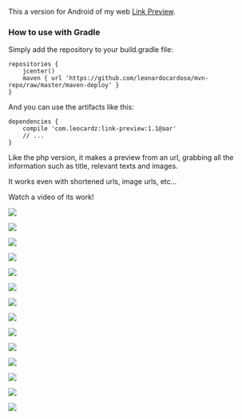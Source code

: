 This a version for Android of my web [Link Preview][0].




### How to use with Gradle 


Simply add the repository to your build.gradle file:


    
    
    repositories {
    	jcenter()
    	maven { url 'https://github.com/leonardocardoso/mvn-repo/raw/master/maven-deploy' }
    }
    
    




And you can use the artifacts like this:

    
    
    dependencies {
        compile 'com.leocardz:link-preview:1.1@aar'
    	// ...
    }
    
    





Like the php version, it makes a preview from an url, grabbing all the information such as title, relevant texts and images.


It works even with shortened urls, image urls, etc...




Watch a video of its work!









![](http://i.imgur.com/KyTmuja.png)



![](http://i.imgur.com/FgwrtV9.png)



![](http://i.imgur.com/neYSKQp.png)



![](http://i.imgur.com/iQ3Mj7Z.png)



![](http://i.imgur.com/JSEw1hg.png)



![](http://i.imgur.com/sOaSaVt.png)



![](http://i.imgur.com/tMFRZe0.png)



![](http://i.imgur.com/IFiQNfF.png)



![](http://i.imgur.com/ph1rE9w.png)



![](http://i.imgur.com/v1z4UlA.png)



![](http://i.imgur.com/iYd8udQ.png)



![](http://i.imgur.com/eD8A0M4.png)



![](http://i.imgur.com/0NFBdvz.png)



![](http://i.imgur.com/YFduE8Y.png)



[0]: http://lab.leocardz.com/link-preview/